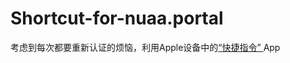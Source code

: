 # Shortcut-for-nuaa.portal
考虑到每次都要重新认证的烦恼，利用Apple设备中的[“快捷指令” ](https://support.apple.com/zh-cn/guide/shortcuts/apdf22b0444c/4.0/ios/14.0)App
